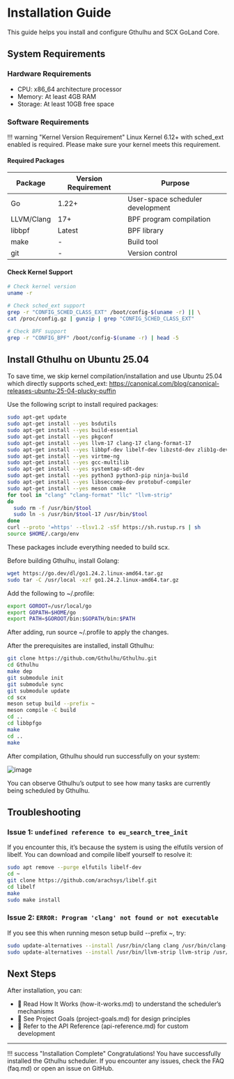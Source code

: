 # Installation Guide

This guide helps you install and configure Gthulhu and SCX GoLand Core.

## System Requirements

### Hardware Requirements

- CPU: x86_64 architecture processor
- Memory: At least 4GB RAM
- Storage: At least 10GB free space

### Software Requirements

!!! warning "Kernel Version Requirement"
    Linux Kernel 6.12+ with sched_ext enabled is required. Please make sure your kernel meets this requirement.

#### Required Packages

| Package | Version Requirement | Purpose |
|--------|---------------------|---------|
| Go | 1.22+ | User-space scheduler development |
| LLVM/Clang | 17+ | BPF program compilation |
| libbpf | Latest | BPF library |
| make | - | Build tool |
| git | - | Version control |

#### Check Kernel Support

```bash
# Check kernel version
uname -r

# Check sched_ext support
grep -r "CONFIG_SCHED_CLASS_EXT" /boot/config-$(uname -r) || \
cat /proc/config.gz | gunzip | grep "CONFIG_SCHED_CLASS_EXT"

# Check BPF support
grep -r "CONFIG_BPF" /boot/config-$(uname -r) | head -5
```

## Install Gthulhu on Ubuntu 25.04

To save time, we skip kernel compilation/installation and use Ubuntu 25.04 which directly supports sched_ext:
https://canonical.com/blog/canonical-releases-ubuntu-25-04-plucky-puffin

Use the following script to install required packages:

```sh
sudo apt-get update
sudo apt-get install --yes bsdutils
sudo apt-get install --yes build-essential
sudo apt-get install --yes pkgconf
sudo apt-get install --yes llvm-17 clang-17 clang-format-17
sudo apt-get install --yes libbpf-dev libelf-dev libzstd-dev zlib1g-dev
sudo apt-get install --yes virtme-ng
sudo apt-get install --yes gcc-multilib
sudo apt-get install --yes systemtap-sdt-dev
sudo apt-get install --yes python3 python3-pip ninja-build
sudo apt-get install --yes libseccomp-dev protobuf-compiler
sudo apt-get install --yes meson cmake
for tool in "clang" "clang-format" "llc" "llvm-strip"
do
  sudo rm -f /usr/bin/$tool
  sudo ln -s /usr/bin/$tool-17 /usr/bin/$tool
done
curl --proto '=https' --tlsv1.2 -sSf https://sh.rustup.rs | sh
source $HOME/.cargo/env
```

These packages include everything needed to build scx.

Before building Gthulhu, install Golang:

```sh
wget https://go.dev/dl/go1.24.2.linux-amd64.tar.gz
sudo tar -C /usr/local -xzf go1.24.2.linux-amd64.tar.gz
```

Add the following to ~/.profile:

```sh
export GOROOT=/usr/local/go
export GOPATH=$HOME/go
export PATH=$GOROOT/bin:$GOPATH/bin:$PATH
```

After adding, run source ~/.profile to apply the changes.

After the prerequisites are installed, install Gthulhu:

```sh
git clone https://github.com/Gthulhu/Gthulhu.git
cd Gthulhu
make dep
git submodule init
git submodule sync
git submodule update
cd scx
meson setup build --prefix ~
meson compile -C build
cd ..
cd libbpfgo
make
cd ..
make
```

After compilation, Gthulhu should run successfully on your system:

![image](https://hackmd.io/_uploads/Sy0reSVige.png)

You can observe Gthulhu’s output to see how many tasks are currently being scheduled by Gthulhu.

## Troubleshooting

### Issue 1: `undefined reference to eu_search_tree_init`

If you encounter this, it’s because the system is using the elfutils version of libelf. You can download and compile libelf yourself to resolve it:
```sh
sudo apt remove --purge elfutils libelf-dev
cd ~
git clone https://github.com/arachsys/libelf.git
cd libelf
make
sudo make install
```

### Issue 2: `ERROR: Program 'clang' not found or not executable`

If you see this when running meson setup build --prefix ~, try:
```sh
sudo update-alternatives --install /usr/bin/clang clang /usr/bin/clang-17 100
sudo update-alternatives --install /usr/bin/llvm-strip llvm-strip /usr/bin/llvm-strip-17 100
```

## Next Steps

After installation, you can:

- 📖 Read How It Works (how-it-works.md) to understand the scheduler’s mechanisms
- 🎯 See Project Goals (project-goals.md) for design principles
- 🔧 Refer to the API Reference (api-reference.md) for custom development

---

!!! success "Installation Complete"
    Congratulations! You have successfully installed the Gthulhu scheduler. If you encounter any issues, check the FAQ (faq.md) or open an issue on GitHub.
